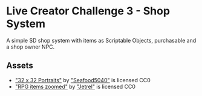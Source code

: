 # Live Creator Challenge 3 - Shop System

A simple SD shop system with items as Scriptable Objects, purchasable and a shop owner NPC.


## Assets

* ["32 x 32 Portraits"](https://opengameart.org/content/32-x-32-portraits) by ["Seafood5040"](https://opengameart.org/users/seafood5040) is licensed CC0
* ["RPG items zoomed"](https://opengameart.org/content/rpg-items-zoomed) by ["Jetrel"](https://opengameart.org/users/jetrel) is licensed CC0
